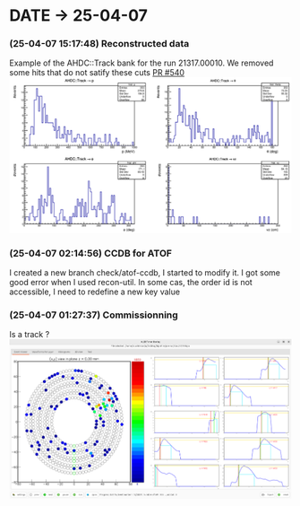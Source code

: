 # DATE → 25-04-07

### (25-04-07 15:17:48) Reconstructed data 
Example of the AHDC::Track bank for the run 21317.00010. We removed some hits that do not satify these cuts [PR #540](https://github.com/JeffersonLab/coatjava/pull/540) 
![25-04-07-15-17-48.png](./img/25-04-07/25-04-07-15-17-48.png) 

### (25-04-07 02:14:56) CCDB for ATOF 
I created a new branch check/atof-ccdb, I started to modify it. I got some good error when I used recon-util. In some cas, the order id is not accessible, I need to redefine a new key value 

### (25-04-07 01:27:37) Commissionning 
Is a track ? 
![25-04-07-01-27-37.png](./img/25-04-07/25-04-07-01-27-37.png) 


